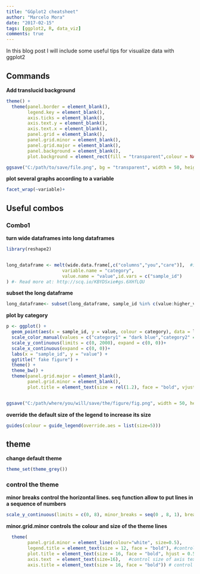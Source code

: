 ```yaml
---
title: "GGplot2 cheatsheet"
author: "Marcelo Mora"
date: "2017-02-15"
tags: [ggplot2, R, data_viz]
comments: true
--- 
```




In this blog post I will include some useful tips for visualize data with ggplot2

## Commands


**Add translucid background**


``` r
theme() +
  theme(panel.border = element_blank(),
        legend.key = element_blank(),
        axis.ticks = element_blank(),
        axis.text.y = element_blank(),
        axis.text.x = element_blank(),
        panel.grid = element_blank(),
        panel.grid.minor = element_blank(), 
        panel.grid.major = element_blank(),
        panel.background = element_blank(),
        plot.background = element_rect(fill = "transparent",colour = NA))

ggsave("C:/path/to/save/file.png", bg = "transparent", width = 50, height = 50, units = "cm")  
```

**plot several graphs according to a variable**


``` r
facet_wrap(~variable)+ 
```


## Useful combos

### Combo1

**turn wide dataframes into long dataframes**


``` r
library(reshape2)


long_dataframe <- melt(wide.data.frame[,c("columns","you","care")],  #in case your dataframes has several columns and you only need 3 or 4
                     variable.name = "category", 
                     value.name = "value",id.vars = c("sample_id") 
) #- Read more at: http://scq.io/KBYDSxie#gs.6XHfLQU
```

**subset the long dataframe**


``` r
long_dataframe<- subset(long_dataframe, sample_id %in% c(value:higher_value))
```

**plot by category**


``` r
p <- ggplot() +
  geom_point(aes(x = sample_id, y = value, colour = category), data = long_dataframe, shape = 20, size = 1) +
  scale_color_manual(values = c("category1" = "dark blue","category2" = "violetred3" ), name = "my categories",labels = c("category 1" = "cool name for category", "category 2" = "another cool name")) +
  scale_y_continuous(limits = c(0, 2000), expand = c(0, 0))+
  scale_x_continuous(expand = c(0, 0))+
  labs(x = "sample_id", y = "value") +
  ggtitle(" fake figure") +
  theme() +
  theme_bw() +
  theme(panel.grid.major = element_blank(),
        panel.grid.minor = element_blank(),
        plot.title = element_text(size = rel(1.2), face = "bold", vjust = 1.5))


ggsave("C:/path/where/you/will/save/the/figure/fig.png", width = 50, height = 30, units = "cm")  
```

**override the default size of the legend to increase its size**


``` r
guides(colour = guide_legend(override.aes = list(size=5))) 
```



## theme

**change default theme**


``` r
theme_set(theme_grey())
```


### control the theme

**minor breaks control the horizontal lines. seq function allow to put lines in a sequence of numbers** 



``` r
scale_y_continuous(limits = c(0, 8), minor_breaks = seq(0 , 8, 1), breaks = seq(0 , 8, 2), expand = c(0, 0))+
```
  
**minor.grid.minor controls the colour and size of the theme lines**  

``` r
  theme(
        panel.grid.minor = element_line(colour="white", size=0.5),
        legend.title = element_text(size = 12, face = "bold"), #control legend title
        plot.title = element_text(size = 16, face = "bold", hjust = 0.5), #control 
        axis.text  = element_text(size=16),   #control size of axis text   
        axis.title = element_text(size = 16, face = "bold")) # control title text
```





